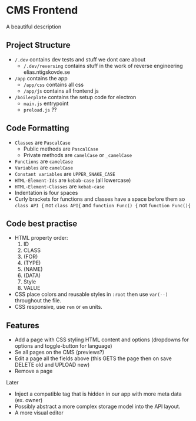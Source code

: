 # CMS Frontend

A beautiful description


## Project Structure
- `/.dev` contains dev tests and stuff we dont care about
    - `/.dev/reversing` contains stuff in the work of reverse engineering elias.ntigskovde.se
- `/app` contains the app
    - `/app/css` contains all css
    - `/app/js` contains all frontend js 
- `/boilerplate` contains the setup code for electron
    - `main.js` entrypoint
    - `preload.js` ??

## Code Formatting
- `Classes` are `PascalCase`
    - Public methods are `PascalCase`
    - Private methods are `camelCase` or `_camelCase` 
- `Functions` are `camelCase`
- `Variables` are `camelCase`
- `Constant variables` are `UPPER_SNAKE_CASE`
- `HTML-Element-Ids` are `kebab-case` (all lowercase)
- `HTML-Element-Classes` are `kebab-case`
- Indentation is four spaces
- Curly brackets for functions and classes have a space before them so `class API {` not `class API{` and `function Func() {` not `function Func(){`

## Code best practise
- HTML property order:
    1. ID
    2. CLASS
    3. (FOR)
    4. (TYPE)
    5. (NAME)
    6. (DATA)
    7. Style
    8. VALUE
- CSS place colors and reusable styles in `:root` then use `var(--)` throughout the file.
- CSS responsive, use `rem` or `em` units.


## Features
- Add a page with CSS styling HTML content and options (dropdowns for options and toggle-button for language)
- Se all pages on the CMS (previews?)
- Edit a page all the fields above (this GETS the page then on save DELETE old and UPLOAD new)
- Remove a page

Later
- Inject a compatible tag that is hidden in our app with more meta data (ex. owner)
- Possibly abstract a more complex storage model into the API layout.
- A more visual editor